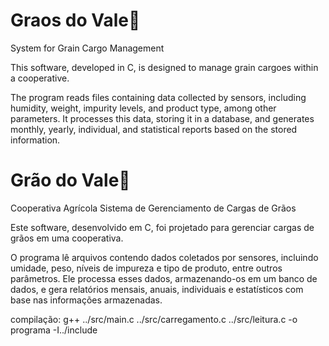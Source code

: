 # Graos do Vale🌱
System for Grain Cargo Management

This software, developed in C, is designed to manage grain cargoes within a cooperative.

The program reads files containing data collected by sensors, including humidity, weight, impurity levels, and product type, among other parameters.
It processes this data, storing it in a database, and generates monthly, yearly, individual, and statistical reports based on the stored information.

# Grão do Vale🌱
Cooperativa Agrícola
Sistema de Gerenciamento de Cargas de Grãos

Este software, desenvolvido em C, foi projetado para gerenciar cargas de grãos em uma cooperativa.

O programa lê arquivos contendo dados coletados por sensores, incluindo umidade, peso, níveis de impureza e tipo de produto, entre outros parâmetros.
Ele processa esses dados, armazenando-os em um banco de dados, e gera relatórios mensais, anuais, individuais e estatísticos com base nas informações armazenadas.

compilação: g++ ../src/main.c ../src/carregamento.c ../src/leitura.c -o programa -I../include
